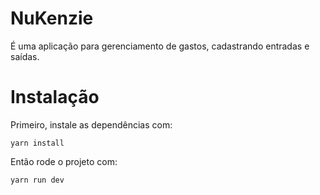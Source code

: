 # NuKenzie
É uma aplicação para gerenciamento de gastos, cadastrando entradas e saídas.

# Instalação

Primeiro,  instale as dependências com:
```shell
yarn install
```

Então rode o projeto com:

```shell
yarn run dev
```
